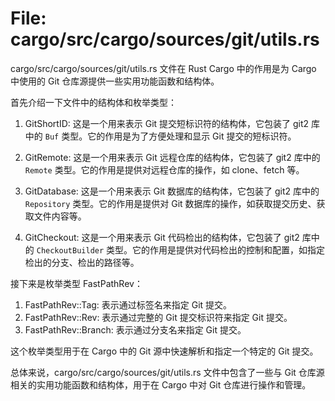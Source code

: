 # File: cargo/src/cargo/sources/git/utils.rs

cargo/src/cargo/sources/git/utils.rs 文件在 Rust Cargo 中的作用是为 Cargo 中使用的 Git 仓库源提供一些实用功能函数和结构体。

首先介绍一下文件中的结构体和枚举类型：

1. GitShortID: 这是一个用来表示 Git 提交短标识符的结构体，它包装了 git2 库中的 `Buf` 类型。它的作用是为了方便处理和显示 Git 提交的短标识符。

2. GitRemote: 这是一个用来表示 Git 远程仓库的结构体，它包装了 git2 库中的 `Remote` 类型。它的作用是提供对远程仓库的操作，如 clone、fetch 等。

3. GitDatabase: 这是一个用来表示 Git 数据库的结构体，它包装了 git2 库中的 `Repository` 类型。它的作用是提供对 Git 数据库的操作，如获取提交历史、获取文件内容等。

4. GitCheckout: 这是一个用来表示 Git 代码检出的结构体，它包装了 git2 库中的 `CheckoutBuilder` 类型。它的作用是提供对代码检出的控制和配置，如指定检出的分支、检出的路径等。

接下来是枚举类型 FastPathRev：

1. FastPathRev::Tag: 表示通过标签名来指定 Git 提交。
2. FastPathRev::Rev: 表示通过完整的 Git 提交标识符来指定 Git 提交。
3. FastPathRev::Branch: 表示通过分支名来指定 Git 提交。

这个枚举类型用于在 Cargo 中的 Git 源中快速解析和指定一个特定的 Git 提交。

总体来说，cargo/src/cargo/sources/git/utils.rs 文件中包含了一些与 Git 仓库源相关的实用功能函数和结构体，用于在 Cargo 中对 Git 仓库进行操作和管理。

